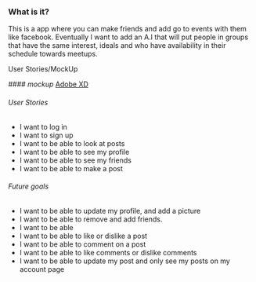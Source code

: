 ### What is it?
This is a app where you can make friends and add go to events with them like facebook. Eventually I want to add an A.I that will put people in groups that have the same interest, ideals and who have availability in their schedule towards meetups.

User Stories/MockUp

*#### mockup*
[Adobe XD](https://xd.adobe.com/view/e8907d48-ca22-43dd-6cb2-bf1bb87beafa-9ea1/)

###### User Stories
* I want to log in
* I want to sign up
* I want to be able to look at posts
* I want to be able to see my profile
* I want to be able to see my friends
* I want to be able to make a post

###### Future goals
* I want to be able to  update my profile,  and add a picture
* I want to be able to remove and add friends. 
* I want to be able
* I want to be able to like or dislike a post
* I want to be able to comment on a post
* I want to be able to like comments or dislike comments
* I want to be able to update my post and only see my posts on my account page